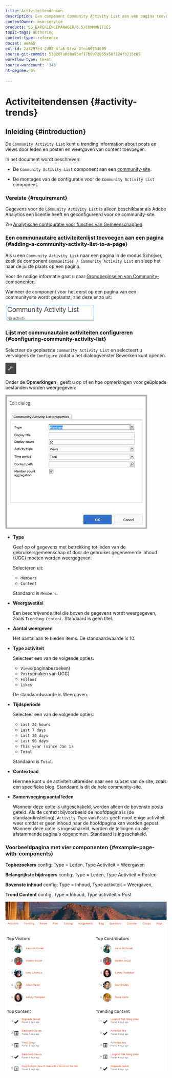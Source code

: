 ```yaml
---
title: Activiteitendensen
description: Een component Community Activity List aan een pagina toevoegen
contentOwner: msm-service
products: SG_EXPERIENCEMANAGER/6.5/COMMUNITIES
topic-tags: authoring
content-type: reference
docset: aem65
exl-id: 2a4297e4-2d88-4fa6-8fea-3fea06753605
source-git-commit: 518207a0d8a95ef17b0972855a58f124fb215c85
workflow-type: tm+mt
source-wordcount: '343'
ht-degree: 0%

---
```


# Activiteitendensen {#activity-trends}

## Inleiding {#introduction}

De `Community Activity List` kunt u trending information about posts en views door leden en posten en weergaven van content toevoegen.

In het document wordt beschreven:

* De `Community Activity List` component aan een [community-site](/help/communities/overview.md#community-sites).

* De montages van de configuratie voor de `Community Activity List` component.

### Vereiste {#requirement}

Gegevens voor de `Community Activity List` is alleen beschikbaar als Adobe Analytics een licentie heeft en geconfigureerd voor de community-site.

Zie [Analytische configuratie voor functies van Gemeenschappen](/help/communities/analytics.md).

### Een communautaire activiteitenlijst toevoegen aan een pagina {#adding-a-community-activity-list-to-a-page}

Als u een `Community Activity List` naar een pagina in de modus Schrijver, zoek de component `Communities / Community Activity List` en sleep het naar de juiste plaats op een pagina.

Voor de nodige informatie gaat u naar [Grondbeginselen van Community-componenten](/help/communities/basics.md).

Wanneer de component voor het eerst op een pagina van een communitysite wordt geplaatst, ziet deze er zo uit:

![gemeenschapsactiviteit](assets/community-activity.png)

### Lijst met communautaire activiteiten configureren  {#configuring-community-activity-list}

Selecteer de geplaatste `Community Activity List` en selecteert u vervolgens de `Configure` zodat u het dialoogvenster Bewerken kunt openen.

![vormen](assets/configure-new.png)

Onder de **Opmerkingen** , geeft u op of en hoe opmerkingen voor geüploade bestanden worden weergegeven:

![eigenschappen](assets/activity-list-properties.png)

* **Type**

  Geef op of gegevens met betrekking tot leden van de gebruikersgemeenschap of door de gebruiker gegenereerde inhoud (UGC) moeten worden weergegeven.

  Selecteren uit:

   * `Members`
   * `Content`

  Standaard is `Members`.

* **Weergavetitel**

  Een beschrijvende titel die boven de gegevens wordt weergegeven, zoals `Trending Content`.
Standaard is geen titel.

* **Aantal weergeven**

  Het aantal aan te bieden items.
De standaardwaarde is 10.

* **Type activiteit**

  Selecteer een van de volgende opties:

   * `Views`(paginabezoeken)
   * `Posts`(maken van UGC)
   * `Follows`
   * `Likes`

  De standaardwaarde is Weergaven.

* **Tijdsperiode**

  Selecteer een van de volgende opties:

   * `Last 24 hours`
   * `Last 7 days`
   * `Last 30 days`
   * `Last 90 days`
   * `This year (since Jan 1)`
   * `Total`

  Standaard is `Total`.

* **Contextpad**

  Hiermee kunt u de activiteit uitbreiden naar een subset van de site, zoals een specifieke blog.
Standaard is dit de hele community-site.

* **Samenvoeging aantal leden**

  Wanneer deze optie is uitgeschakeld, worden alleen de bovenste posts geteld. Als de context bijvoorbeeld de hoofdpagina is (de standaardinstelling), `Activity Type` van `Posts` geeft nooit enige activiteit weer omdat er geen inhoud naar de hoofdpagina kan worden gepost. Wanneer deze optie is ingeschakeld, worden de tellingen op alle afstammende pagina&#39;s opgenomen.
Standaard is ingeschakeld.

### Voorbeeldpagina met vier componenten {#example-page-with-components}

**Topbezoekers** config: Type = Leden, Type Activiteit = Weergaven

**Belangrijkste bijdragers** config: Type = Leden, Type Activiteit = Posten

**Bovenste inhoud** config: Type = Inhoud, Type activiteit = Weergaven,

**Trend Content** config: Type = Inhoud, Type activiteit = Post

![componenten](assets/activity-list-components.png)
